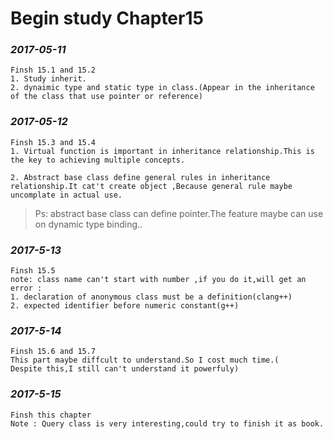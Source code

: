 Begin study Chapter15
===========================
### *2017-05-11*
	Finsh 15.1 and 15.2
	1. Study inherit.
	2. dynaimic type and static type in class.(Appear in the inheritance of the class that use pointer or reference)

### *2017-05-12*
	Finsh 15.3 and 15.4
	1. Virtual function is important in inheritance relationship.This is the key to achieving multiple concepts.

	2. Abstract base class define general rules in inheritance relationship.It cat't create object ,Because general rule maybe uncomplate in actual use.

>Ps: abstract base class can define pointer.The feature maybe can use on dynamic type binding..

### *2017-5-13*
	Finsh 15.5
	note: class name can't start with number ,if you do it,will get an error :
	1. declaration of anonymous class must be a definition(clang++)
	2. expected identifier before numeric constant(g++)

### *2017-5-14*
	Finsh 15.6 and 15.7
	This part maybe diffcult to understand.So I cost much time.(
	Despite this,I still can't understand it powerfuly)

### *2017-5-15*
	Finsh this chapter
	Note : Query class is very interesting,could try to finish it as book.

 
